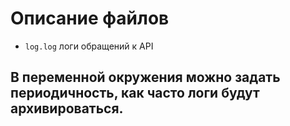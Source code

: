 # Описание файлов

-   `log.log` логи обращений к API

## В переменной окружения можно задать периодичность, как часто логи будут архивироваться.
